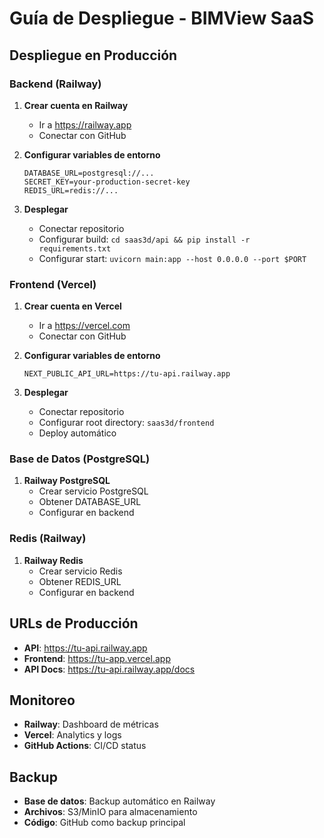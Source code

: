 # Guía de Despliegue - BIMView SaaS

## Despliegue en Producción

### Backend (Railway)

1. **Crear cuenta en Railway**
   - Ir a https://railway.app
   - Conectar con GitHub

2. **Configurar variables de entorno**
   ```env
   DATABASE_URL=postgresql://...
   SECRET_KEY=your-production-secret-key
   REDIS_URL=redis://...
   ```

3. **Desplegar**
   - Conectar repositorio
   - Configurar build: `cd saas3d/api && pip install -r requirements.txt`
   - Configurar start: `uvicorn main:app --host 0.0.0.0 --port $PORT`

### Frontend (Vercel)

1. **Crear cuenta en Vercel**
   - Ir a https://vercel.com
   - Conectar con GitHub

2. **Configurar variables de entorno**
   ```env
   NEXT_PUBLIC_API_URL=https://tu-api.railway.app
   ```

3. **Desplegar**
   - Conectar repositorio
   - Configurar root directory: `saas3d/frontend`
   - Deploy automático

### Base de Datos (PostgreSQL)

1. **Railway PostgreSQL**
   - Crear servicio PostgreSQL
   - Obtener DATABASE_URL
   - Configurar en backend

### Redis (Railway)

1. **Railway Redis**
   - Crear servicio Redis
   - Obtener REDIS_URL
   - Configurar en backend

## URLs de Producción

- **API**: https://tu-api.railway.app
- **Frontend**: https://tu-app.vercel.app
- **API Docs**: https://tu-api.railway.app/docs

## Monitoreo

- **Railway**: Dashboard de métricas
- **Vercel**: Analytics y logs
- **GitHub Actions**: CI/CD status

## Backup

- **Base de datos**: Backup automático en Railway
- **Archivos**: S3/MinIO para almacenamiento
- **Código**: GitHub como backup principal
